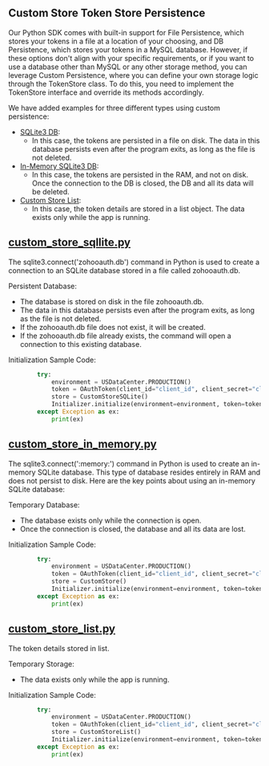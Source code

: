 Custom Store Token Store Persistence
------------------------------------
Our Python SDK comes with built-in support for File Persistence, which stores your tokens in a file at a location of your choosing, and DB Persistence, which stores your tokens in a MySQL database. However, if these options don't align with your specific requirements, or if you want to use a database other than MySQL or any other storage method, you can leverage Custom Persistence, where you can define your own storage logic through the TokenStore class. To do this, you need to implement the TokenStore interface and override its methods accordingly.

We have added examples for three different types using custom persistence:

- [SQLite3 DB](#custom_store_sqllitepy): 
  - In this case, the tokens are persisted in a file on disk. The data in this database persists even after the program exits, as long as the file is not deleted.
- [In-Memory SQLite3 DB](#custom_store_in_memorypy): 
  - In this case, the tokens are persisted in the RAM, and not on disk. Once the connection to the DB is closed, the DB and all its data will be deleted.
- [Custom Store List](#custom_store_listpy): 
  - In this case, the token details are stored in a list object. The data exists only while the app is running.

[custom_store_sqllite.py](custom_store_sqllite.py)
------------------------
The sqlite3.connect('zohooauth.db') command in Python is used to create a connection to an SQLite database stored in a file called zohooauth.db. 

Persistent Database:
 - The database is stored on disk in the file zohooauth.db.
 - The data in this database persists even after the program exits, as long as the file is not deleted.
 - If the zohooauth.db file does not exist, it will be created.
 - If the zohooauth.db file already exists, the command will open a connection to this existing database.

Initialization Sample Code:
```python
        try:
            environment = USDataCenter.PRODUCTION()
            token = OAuthToken(client_id="client_id", client_secret="client_secret", refresh_token="refresh_token")
            store = CustomStoreSQLite()
            Initializer.initialize(environment=environment, token=token, store=store)
        except Exception as ex:
            print(ex)
```

[custom_store_in_memory.py](custom_store_in_memory.py)
-------------------------
The sqlite3.connect(':memory:') command in Python is used to create an in-memory SQLite database. This type of database resides entirely in RAM and does not persist to disk. Here are the key points about using an in-memory SQLite database:

Temporary Database:
 - The database exists only while the connection is open.
 - Once the connection is closed, the database and all its data are lost.

Initialization Sample Code:
```python
        try:
            environment = USDataCenter.PRODUCTION()
            token = OAuthToken(client_id="client_id", client_secret="client_secret", refresh_token="refresh_token")
            store = CustomStore()
            Initializer.initialize(environment=environment, token=token, store=store)
        except Exception as ex:
            print(ex)
```

[custom_store_list.py](custom_store_list.py)
--------------------
The token details stored in list.

Temporary Storage:
 - The data exists only while the app is running.

Initialization Sample Code:
```python
        try:
            environment = USDataCenter.PRODUCTION()
            token = OAuthToken(client_id="client_id", client_secret="client_secret", refresh_token="refresh_token")
            store = CustomStoreList()
            Initializer.initialize(environment=environment, token=token, store=store)
        except Exception as ex:
            print(ex)
```